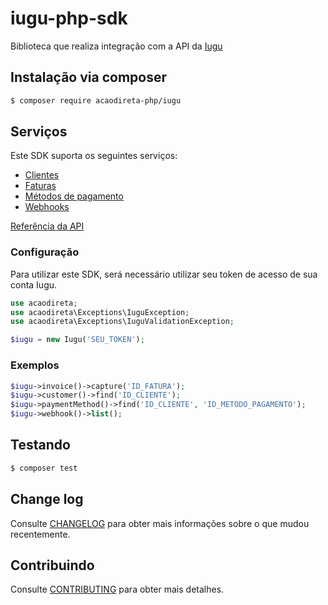 # iugu-php-sdk

Biblioteca que realiza integração com a API da [Iugu](http://www.iugu.com)

## Instalação via composer

```bash
$ composer require acaodireta-php/iugu
```

## Serviços

Este SDK suporta os seguintes serviços:

- [Clientes](https://dev.iugu.com/reference/criar-cliente)
- [Faturas](https://dev.iugu.com/reference/criar-fatura)
- [Métodos de pagamento](https://dev.iugu.com/reference/criar-forma-de-pagamento)
- [Webhooks](https://dev.iugu.com/reference/buscar-gatilho)

[Referência da API](https://dev.iugu.com/reference)

### Configuração

Para utilizar este SDK, será necessário utilizar seu token de acesso de sua conta Iugu.

```php
use acaodireta;
use acaodireta\Exceptions\IuguException;
use acaodireta\Exceptions\IuguValidationException;

$iugu = new Iugu('SEU_TOKEN');
```

### Exemplos

```php
$iugu->invoice()->capture('ID_FATURA');
$iugu->customer()->find('ID_CLIENTE');
$iugu->paymentMethod()->find('ID_CLIENTE', 'ID_METODO_PAGAMENTO');
$iugu->webhook()->list();
```

## Testando

```bash
$ composer test
```

## Change log

Consulte [CHANGELOG](.github/CHANGELOG.md) para obter mais informações sobre o que mudou recentemente.

## Contribuindo

Consulte [CONTRIBUTING](.github/CONTRIBUTING.md) para obter mais detalhes.

